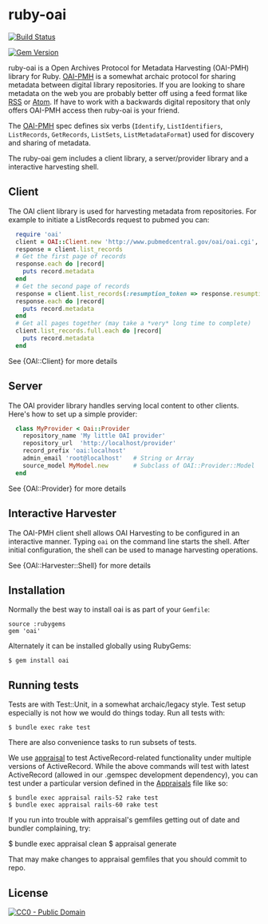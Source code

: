 ruby-oai
========

[![Build Status](https://travis-ci.org/code4lib/ruby-oai.svg?branch=master)](https://travis-ci.org/code4lib/ruby-oai)

[![Gem Version](https://badge.fury.io/rb/kithe.svg)](https://badge.fury.io/rb/oai)

ruby-oai is a Open Archives Protocol for Metadata Harvesting (OAI-PMH)
library for Ruby. [OAI-PMH](http://openarchives.org) is a somewhat
archaic protocol for sharing metadata between digital library repositories.
If you are looking to share metadata on the web you are probably better off
using a feed format like [RSS](http://www.rssboard.org/rss-specification) or
[Atom](http://www.atomenabled.org/). If have to work with a backwards
digital repository that only offers OAI-PMH access then ruby-oai is your
friend.

The [OAI-PMH](http://openarchives.org) spec defines six verbs
(`Identify`, `ListIdentifiers`, `ListRecords`,
`GetRecords`, `ListSets`, `ListMetadataFormat`) used for discovery and sharing of
metadata.

The ruby-oai gem includes a client library, a server/provider library and
a interactive harvesting shell.

Client
------

The OAI client library is used for harvesting metadata from repositories.
For example to initiate a ListRecords request to pubmed you can:

```ruby
  require 'oai'
  client = OAI::Client.new 'http://www.pubmedcentral.gov/oai/oai.cgi', :headers => { "From" => "oai@example.com" }
  response = client.list_records
  # Get the first page of records
  response.each do |record|
    puts record.metadata
  end
  # Get the second page of records
  response = client.list_records(:resumption_token => response.resumption_token)
  response.each do |record|
    puts record.metadata
  end
  # Get all pages together (may take a *very* long time to complete)
  client.list_records.full.each do |record|
    puts record.metadata
  end
```

See {OAI::Client} for more details

Server
------

The OAI provider library handles serving local content to other clients. Here's how to set up a simple provider:

```ruby
  class MyProvider < Oai::Provider
    repository_name 'My little OAI provider'
    repository_url  'http://localhost/provider'
    record_prefix 'oai:localhost'
    admin_email 'root@localhost'   # String or Array
    source_model MyModel.new       # Subclass of OAI::Provider::Model
  end
```

See {OAI::Provider} for more details

Interactive Harvester
---------------------

The OAI-PMH client shell allows OAI Harvesting to be configured in an interactive manner.  Typing `oai` on the command line starts the shell. After initial configuration, the shell can be used to manage harvesting operations.

See {OAI::Harvester::Shell} for more details

Installation
------------

Normally the best way to install oai is as part of your `Gemfile`:

    source :rubygems
    gem 'oai'

Alternately it can be installed globally using RubyGems:

    $ gem install oai

Running tests
-------------

Tests are with Test::Unit, in a somewhat archaic/legacy style. Test setup especially is not how we would do things today. Run all tests with:

    $ bundle exec rake test

There are also convenience tasks to run subsets of tests.

We use [appraisal](https://github.com/thoughtbot/appraisal) to test ActiveRecord-related functionality under multiple versions of ActiveRecord. While the above commands will test with latest ActiveRecord (allowed in our .gemspec development dependency), you can test under a particular version defined in the [Appraisals](./Appraisals) file like so:

    $ bundle exec appraisal rails-52 rake test
    $ bundle exec appraisal rails-60 rake test

If you run into trouble with appraisal's gemfiles getting out of date and bundler complaining,
try:

   $ bundle exec appraisal clean
   $ appraisal generate

That may make changes to appraisal gemfiles that you should commit to repo.

License
-------

[![CC0 - Public Domain](http://i.creativecommons.org/p/zero/1.0/88x15.png)](http://creativecommons.org/publicdomain/zero/1.0/)
